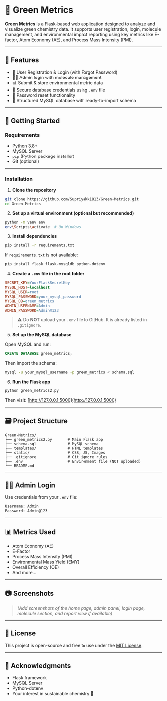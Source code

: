 
# 🌱 Green Metrics

**Green Metrics** is a Flask-based web application designed to analyze and visualize green chemistry data. It supports user registration, login, molecule management, and environmental impact reporting using key metrics like E-factor, Atom Economy (AE), and Process Mass Intensity (PMI).

---

## 📌 Features

- 🔐 User Registration & Login (with Forgot Password)
- 👨‍💼 Admin login with molecule management
- 📊 Submit & store environmental metric data
- 📁 Secure database credentials using `.env` file
- 🧠 Password reset functionality
- 🎯 Structured MySQL database with ready-to-import schema

---

## 🚀 Getting Started

### Requirements

- Python 3.8+
- MySQL Server
- `pip` (Python package installer)
- Git (optional)

---

### Installation

1. **Clone the repository**

```bash
git clone https://github.com/Supriyakk1813/Green-Metrics.git
cd Green-Metrics
```

2. **Set up a virtual environment (optional but recommended)**

```bash
python -m venv env
env\Scripts\activate  # On Windows
```

3. **Install dependencies**

```bash
pip install -r requirements.txt
```

If `requirements.txt` is not available:

```bash
pip install flask flask-mysqldb python-dotenv
```

4. **Create a `.env` file in the root folder**

```ini
SECRET_KEY=YourFlaskSecretKey
MYSQL_HOST=localhost
MYSQL_USER=root
MYSQL_PASSWORD=your_mysql_password
MYSQL_DB=green_metrics
ADMIN_USERNAME=Admin
ADMIN_PASSWORD=Admin@123
```

> ⚠️ Do **NOT** upload your `.env` file to GitHub. It is already listed in `.gitignore`.

5. **Set up the MySQL database**

Open MySQL and run:

```sql
CREATE DATABASE green_metrics;
```

Then import the schema:

```bash
mysql -u your_mysql_username -p green_metrics < schema.sql
```

6. **Run the Flask app**

```bash
python green_metrics2.py
```

Then visit: [http://127.0.0.1:5000](http://127.0.0.1:5000)

---

## 🗃️ Project Structure

```
Green-Metrics/
├── green_metrics2.py       # Main Flask app
├── schema.sql              # MySQL schema
├── templates/              # HTML templates
├── static/                 # CSS, JS, Images
├── .gitignore              # Git ignore rules
├── .env                    # Environment file (NOT uploaded)
└── README.md
```

---

## 🙋‍♂️ Admin Login

Use credentials from your `.env` file:

```txt
Username: Admin
Password: Admin@123
```

---

## 📊 Metrics Used

- Atom Economy (AE)
- E-Factor
- Process Mass Intensity (PMI)
- Environmental Mass Yield (EMY)
- Overall Efficiency (OE)
- And more...

---

## 📷 Screenshots

> *(Add screenshots of the home page, admin panel, login page, molecule section, and report view if available)*

---

## 📜 License

This project is open-source and free to use under the [MIT License](LICENSE).

---

## 🙌 Acknowledgments

- Flask framework
- MySQL Server
- Python-dotenv
- Your interest in sustainable chemistry 🌱
